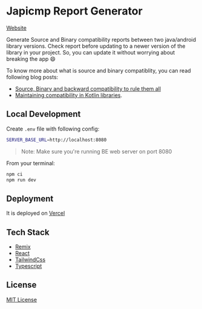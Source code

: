 # Japicmp Report Generator

[Website](https://japicmp-report.vercel.app/)

Generate Source and Binary compatibility reports between two java/android library versions. Check report before updating to a newer version of the library in your project. So, you can update it without worrying about breaking the app 😄

To know more about what is source and binary compatiblity, you can read following blog posts:

- [Source, Binary and backward compatibility to rule them all](https://proandroiddev.com/source-binary-and-backward-compatibility-rule-them-all-61d3d358582e)
- [Maintaining compatibility in Kotlin libraries](https://zsmb.co/maintaining-compatibility-in-kotlin-libraries/).

## Local Development

Create `.env` file with following config:

```bash
SERVER_BASE_URL=http://localhost:8080
```

> Note: Make sure you're running BE web server on port 8080

From your terminal:

```sh
npm ci
npm run dev
```

## Deployment

It is deployed on [Vercel](https://vercel.com/)

## Tech Stack

- [Remix](https://remix.run/)
- [React](https://remix.run/)
- [TailwindCss](https://tailwindcss.com/)
- [Typescript](https://www.typescriptlang.org/)

## License

[MIT License](./LICENSE)
